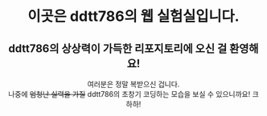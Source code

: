 <!DOCTYPE html>
<html>
    <head>
        <meta charset="utf-8">
    </head>
    <body>
        <h1 style="text-align: center;">이곳은 ddtt786의 웹 실험실입니다.</h1>
        <h2 style="text-align: center;">ddtt786의 상상력이 가득한 리포지토리에 오신 걸 환영해요!</h2>
        <p style="text-align: center;">여러분은 정말 복받으신 겁니다.<br>나중에 <del>엄청난 실력을 가질</del> ddtt786의 초창기 코딩하는 모습을 보실 수 있으니까요! 크하하!</p>
    </body>
</html>
